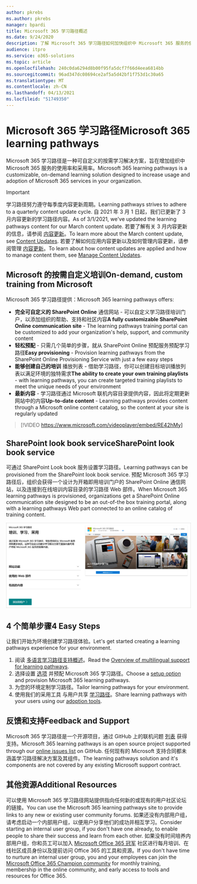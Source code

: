 ```yaml
---
author: pkrebs
ms.author: pkrebs
manager: bpardi
title: Microsoft 365 学习路径概述
ms.date: 9/24/2020
description: 了解 Microsoft 365 学习路径如何加快组织中 Microsoft 365 服务的使用和采用。 学习路径包括自定义 SharePoint Online Web 部件和可轻松预配到 Microsoft 365 租户的新式 SharePoint Online 通信培训网站。
audience: itpro
ms.service: o365-solutions
ms.topic: article
ms.openlocfilehash: 240c0da6294d8b00f95fa5dcf7f66d4eea6814bb
ms.sourcegitcommit: 96ad347dc08694ce2af5a5d42bf1f753d1c30a65
ms.translationtype: MT
ms.contentlocale: zh-CN
ms.lasthandoff: 04/13/2021
ms.locfileid: "51749350"
---
```

# <a name="microsoft-365-learning-pathways"></a><span data-ttu-id="6e7db-104">Microsoft 365 学习路径</span><span class="sxs-lookup"><span data-stu-id="6e7db-104">Microsoft 365 learning pathways</span></span> 
<span data-ttu-id="6e7db-105">Microsoft 365 学习路径是一种可自定义的按需学习解决方案，旨在增加组织中 Microsoft 365 服务的使用率和采用率。</span><span class="sxs-lookup"><span data-stu-id="6e7db-105">Microsoft 365 learning pathways is a customizable, on-demand learning solution designed to increase usage and adoption of Microsoft 365 services in your organization.</span></span>    

> [!IMPORTANT]
> <span data-ttu-id="6e7db-106">学习路径努力遵守每季度内容更新周期。</span><span class="sxs-lookup"><span data-stu-id="6e7db-106">Learning pathways strives to adhere to a quarterly content update cycle.</span></span> <span data-ttu-id="6e7db-107">自 2021 年 3 月 1 日起，我们已更新了 3 月内容更新的学习路径内容。</span><span class="sxs-lookup"><span data-stu-id="6e7db-107">As of 3/1/2021, we've updated the learning pathways content for our March content update.</span></span> <span data-ttu-id="6e7db-108">若要了解有关 3 月内容更新的信息，请参阅 [内容更新](custom_contentupdates.md)。</span><span class="sxs-lookup"><span data-stu-id="6e7db-108">To learn more about the March content update, see [Content Updates](custom_contentupdates.md).</span></span> <span data-ttu-id="6e7db-109">若要了解如何应用内容更新以及如何管理内容更新，请参阅管理 [内容更新](custom_contentupdatesmanage.md)。</span><span class="sxs-lookup"><span data-stu-id="6e7db-109">To learn about how content updates are applied and how to manage content them, see [Manage Content Updates](custom_contentupdatesmanage.md).</span></span>  

## <a name="on-demand-custom-training-from-microsoft"></a><span data-ttu-id="6e7db-110">Microsoft 的按需自定义培训</span><span class="sxs-lookup"><span data-stu-id="6e7db-110">On-demand, custom training from Microsoft</span></span>

<span data-ttu-id="6e7db-111">Microsoft 365 学习路径提供：</span><span class="sxs-lookup"><span data-stu-id="6e7db-111">Microsoft 365 learning pathways offers:</span></span>

- <span data-ttu-id="6e7db-112">**完全可自定义的 SharePoint Online** 通信网站 - 可以自定义学习路径培训门户，以添加组织的帮助、支持和社区内容</span><span class="sxs-lookup"><span data-stu-id="6e7db-112">**A fully customizable SharePoint Online communication site** - The learning pathways training portal can be customized to add your organization's help, support, and community content</span></span>
- <span data-ttu-id="6e7db-113">**轻松预配** - 只需几个简单的步骤，就从 SharePoint Online 预配服务预配学习路径</span><span class="sxs-lookup"><span data-stu-id="6e7db-113">**Easy provisioning** - Provision learning pathways from the SharePoint Online Provisioning Service with just a few easy steps</span></span>
- <span data-ttu-id="6e7db-114">**能够创建自己的培训** 播放列表 - 借助学习路径，你可以创建目标培训播放列表以满足环境的独特需求</span><span class="sxs-lookup"><span data-stu-id="6e7db-114">**The ability to create your own training playlists** - with learning pathways, you can create targeted training playlists to meet the unique needs of your environment</span></span>
- <span data-ttu-id="6e7db-115">**最新内容** - 学习路径通过 Microsoft 联机内容目录提供内容，因此将定期更新网站中的内容</span><span class="sxs-lookup"><span data-stu-id="6e7db-115">**Up-to-date content** - Learning pathways provides content through a Microsoft online content catalog, so the content at your site is regularly updated</span></span>

> [!VIDEO https://www.microsoft.com/videoplayer/embed/RE42hMy]

## <a name="sharepoint-look-book-service"></a><span data-ttu-id="6e7db-116">SharePoint look book service</span><span class="sxs-lookup"><span data-stu-id="6e7db-116">SharePoint look book service</span></span>
<span data-ttu-id="6e7db-117">可通过 SharePoint Look book 服务设置学习路径。</span><span class="sxs-lookup"><span data-stu-id="6e7db-117">Learning pathways can be provisioned from the SharePoint look book service.</span></span> <span data-ttu-id="6e7db-118">预配 Microsoft 365 学习路径后，组织会获得一个设计为开箱即用培训门户的 SharePoint Online 通信网站，以及连接到在线培训内容目录的学习路径 Web 部件。</span><span class="sxs-lookup"><span data-stu-id="6e7db-118">When Microsoft 365 learning pathways is provisioned, organizations get a SharePoint Online communication site designed to be an out-of-the box training portal, along with a learning pathways Web part connected to an online catalog of training content.</span></span> 

![SharePoint look book provisioning page](media/cg-provision.png)

## <a name="4-easy-steps"></a><span data-ttu-id="6e7db-120">4 个简单步骤</span><span class="sxs-lookup"><span data-stu-id="6e7db-120">4 Easy Steps</span></span>
<span data-ttu-id="6e7db-121">让我们开始为环境创建学习路径体验。</span><span class="sxs-lookup"><span data-stu-id="6e7db-121">Let's get started creating a learning pathways experience for your environment.</span></span>
1. <span data-ttu-id="6e7db-122">阅读 [多语言学习路径支持概述](custom_overview_ml.md)。</span><span class="sxs-lookup"><span data-stu-id="6e7db-122">Read the [Overview of multilingual support for learning pathways](custom_overview_ml.md).</span></span> 
2. <span data-ttu-id="6e7db-123">选择设置 [选项](custom_setupoptions.md) 并预配 Microsoft 365 学习路径。</span><span class="sxs-lookup"><span data-stu-id="6e7db-123">Choose a [setup option](custom_setupoptions.md) and provision Microsoft 365 learning pathways.</span></span>  
3. <span data-ttu-id="6e7db-124">为您的环境定制学习路径。</span><span class="sxs-lookup"><span data-stu-id="6e7db-124">Tailor learning pathways for your environment.</span></span>
4. <span data-ttu-id="6e7db-125">使用我们的采用工具 与用户共享 [学习路径](driveadoption.md)。</span><span class="sxs-lookup"><span data-stu-id="6e7db-125">Share learning pathways with your users using our [adoption tools](driveadoption.md).</span></span>

## <a name="feedback-and-support"></a><span data-ttu-id="6e7db-126">反馈和支持</span><span class="sxs-lookup"><span data-stu-id="6e7db-126">Feedback and Support</span></span>

<span data-ttu-id="6e7db-127">Microsoft 365 学习路径是一个开源项目，通过 GitHub 上的联机问题 [列表](https://aka.ms/CustomLearningHelp) 获得支持。</span><span class="sxs-lookup"><span data-stu-id="6e7db-127">Microsoft 365 learning pathways is an open source project supported through our [online issues list](https://aka.ms/CustomLearningHelp) on GitHub.</span></span> <span data-ttu-id="6e7db-128">任何现有的 Microsoft 支持合同都未涵盖学习路径解决方案及其组件。</span><span class="sxs-lookup"><span data-stu-id="6e7db-128">The learning pathways solution and it's components are not covered by any existing Microsoft support contract.</span></span>  

## <a name="additional-resources"></a><span data-ttu-id="6e7db-129">其他资源</span><span class="sxs-lookup"><span data-stu-id="6e7db-129">Additional Resources</span></span>
<span data-ttu-id="6e7db-130">可以使用 Microsoft 365 学习路径网站提供指向任何新的或现有的用户社区论坛的链接。</span><span class="sxs-lookup"><span data-stu-id="6e7db-130">You can use the Microsoft 365 learning pathways site to provide links to any new or existing user community forums.</span></span> <span data-ttu-id="6e7db-131">如果还没有内部用户组，请考虑启动一个内部用户组，以便用户分享他们的成功并相互学习。</span><span class="sxs-lookup"><span data-stu-id="6e7db-131">Consider starting an internal user group, if you don't have one already, to enable people to share their success and learn from each other.</span></span>  <span data-ttu-id="6e7db-132">如果没有时间培养内部用户组，你和员工可以加入 [Microsoft Office 365 冠军](https://aka.ms/O365Champions) 社区进行每月培训、在线社区成员身份以及提前访问 Office 365 的工具和资源。</span><span class="sxs-lookup"><span data-stu-id="6e7db-132">If you don't have time to nurture an internal user group, you and your employees can join the [Microsoft Office 365 Champion community](https://aka.ms/O365Champions) for monthly training, membership in the online community, and early access to tools and resources for Office 365.</span></span>